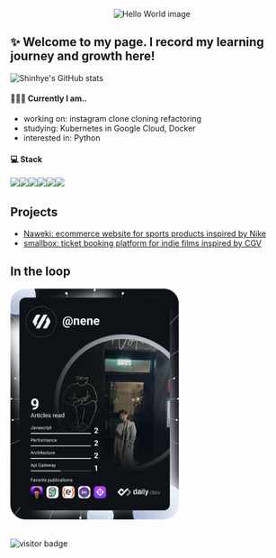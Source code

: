 <p align="center">
  <img src="https://user-images.githubusercontent.com/122417190/234785310-1b7feaa2-5100-45d0-9125-7cb51de7c464.png?raw=true" alt="Hello World image"/>

  ## ✨ Welcome to my page. I record my learning journey and growth here!
  
  ![Shinhye's GitHub stats](https://github-readme-stats.vercel.app/api?username=ksh0123&theme=rose_pine&show_icons=true)
</p>

#### 👩🏻‍💻 Currently I am..
- working on: instagram clone cloning refactoring
- studying: Kubernetes in Google Cloud, Docker
- interested in: Python

#### 💻 Stack
<img src="https://img.shields.io/badge/Javascript-F7DF1E?style=flat&amp;logo=javascript&amp;logoColor=white"><img src="https://img.shields.io/badge/Node.js-339933?style=flat&amp;logo=Node.js&amp;logoColor=white"><img src="https://img.shields.io/badge/MySQL-4479A1?style=flat&amp;logo=MySQL&amp;logoColor=white"><img src="https://img.shields.io/badge/Amazon%20EC2-FF9900?style=flat&amp;logo=Amazon%20EC2&logoColor=white"><img src="https://img.shields.io/badge/AWS_RDS-527FFF?style=flat&amp;logo=Amazon RDS&amp;logoColor=white"><img src="https://img.shields.io/badge/Docker-2496ED?style=flat&amp;logo=Docker&amp;logoColor=white">

## Projects 
- [Naweki: ecommerce website for sports products inspired by Nike](https://github.com/ksh0123/42-1st-Naweki-backend)
- [smallbox: ticket booking platform for indie films inspired by CGV](https://github.com/ksh0123/42-2nd-smallbox-backend)

## In the loop
<div>
<a href="https://app.daily.dev/nene"><img src="/devcard.svg" width="300" alt="Shinhye's Dev Card"/></a>
</div>

<br>![visitor badge](https://visitor-badge.glitch.me/badge?page_id=ksh0123.visitor-badge)</br>

<!--
**ksh0123/ksh0123** is a ✨ _special_ ✨ repository because its `README.md` (this file) appears on your GitHub profile.

Here are some ideas to get you started:

- 🔭 I’m currently working on ...
- 🌱 I’m currently learning ...
- 👯 I’m looking to collaborate on ...
- 🤔 I’m looking for help with ...
- 💬 Ask me about ...
- 📫 How to reach me: ...
- 😄 Pronouns: ...
- ⚡ Fun fact: ...
-->




